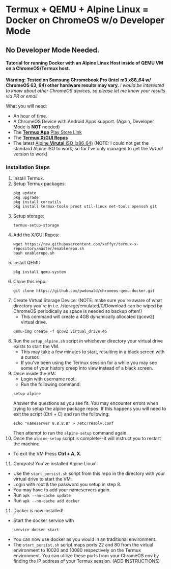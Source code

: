 # Termux + QEMU + Alpine Linux = Docker on ChromeOS w/o Developer Mode
## No Developer Mode Needed.
#### Tutorial for running Docker with an Alpine Linux Host inside of QEMU VM on a ChromeOS/Termux host.

**Warning: Tested on Samsung Chromebook Pro (Intel m3 x86_64 w/ ChromeOS 63, 64) other hardware results may vary.**
*I would be interested to know about other ChromeOS devices, so please let me know your results via PR or email*

What you will need:
* An hour of time.
* A ChromeOS Device with Android Apps support. (Again, Developer Mode is **NOT** needed)
* The [**Termux App**](https://github.com/termux/termux-app) [Play Store Link](https://play.google.com/store/apps/details?id=com.termux&hl=en)
* The [**Termux X/GUI Repos**](https://github.com/xeffyr/termux-x-repository)
* The latest [Alpine **Virutal** ISO (x86_64)](https://alpinelinux.org/downloads/)
  (NOTE: I could not get the standard Alpine ISO to work, so far I've only managed to get the *Virtual* version to work)
  
### Installation Steps
1. Install Termux.
2. Setup Termux packages:
   ```
   pkg update
   pkg upgrade
   pkg install coreutils
   pkg install termux-tools proot util-linux net-tools openssh git
   ```
2. Setup storage:
   ```
   termux-setup-storage
   ```
4. Add the X/GUI Repos:
   ```
   wget https://raw.githubusercontent.com/xeffyr/termux-x-repository/master/enablerepo.sh
   bash enablerepo.sh
   ```
5. Install QEMU
    ```
    pkg install qemu-system
    ```
6. Clone this repo:
   ```
   git clone https://github.com/pwdonald/chromeos-qemu-docker.git
   ```
7. Create Virtual Storage Device: 
   (NOTE: make sure you're aware of what directory you're in i.e. /storage/emulated/0/Download can be wiped by ChromeOS periodically as space is needed so backup often!)
   * This command will create a 4GB dynamically allocated (qcow2) virtual drive.
   ```
   qemu-img create -f qcow2 virtual_drive 4G
   ```
8. Run the `setup_alpine.sh` script in whichever directory your virtual drive exists to start the VM.
   * This may take a few minutes to start, resulting in a black screen with a cursor.
   * If you've been using the Termux session for a while you may see some of your history creep into view instead of a black screen.
9. Once inside the VM:
   * Login with username root.
   * Run the following command:
   ```
   setup-alpine
   ```
   Answer the questions as you see fit. You may encounter errors when trying to setup the alpine package repos. If this happens you will need to exit the script (Ctrl + C) and run the following:
   ```
   echo "nameserver 8.8.8.8" > /etc/resolv.conf
   ```
   Then attempt to run the `alpine-setup` command again.
10. Once the `alpine-setup` script is complete--it will instruct you to restart the machine.
   * To exit the VM Press **Ctrl + A, X**.
11. Congrats! You've installed Alpine Linux!
   * Use the `start_persist.sh` script from this repo in the directory with your virtual drive to start the VM.
   * Login with root & the password you setup in step 8.
   * You may have to add your nameservers again.
   * Run `apk --no-cache update`
   * Run `apk --no-cache add docker`
11. Docker is now installed!
   * Start the docker service with
     ```
     service docker start
     ```
   * You can now use docker as you would in an traditional environment.
   * The `start_persist.sh` script maps ports 22 and 80 from the virtual environment to 10020 and 10080 respectively on the Termux environment. You can utilize these ports from your ChromeOS env by finding the IP address of your Termux session. (ADD INSTRUCTIONS)
   
